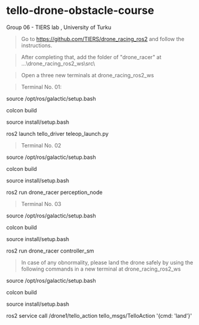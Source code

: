 # tello-drone-obstacle-course
Group 06 - TIERS lab , University of Turku



> Go to https://github.com/TIERS/drone_racing_ros2 and follow the instructions. 

> After completing that, add the folder of "drone_racer" at ...\drone_racing_ros2_ws\src\

> Open a three new terminals at drone_racing_ros2_ws

>  Terminal No. 01:

source /opt/ros/galactic/setup.bash

colcon build

source install/setup.bash

ros2 launch tello_driver teleop_launch.py



>  Terminal No. 02 

source /opt/ros/galactic/setup.bash

colcon build

source install/setup.bash

ros2 run drone_racer perception_node



>  Terminal No. 03

source /opt/ros/galactic/setup.bash

colcon build

source install/setup.bash

ros2 run drone_racer controller_sm




> In case of any obnormality, please land the drone safely by using the following commands in a new terminal at drone_racing_ros2_ws


source /opt/ros/galactic/setup.bash

colcon build

source install/setup.bash

ros2 service call /drone1/tello_action tello_msgs/TelloAction '{cmd: 'land'}'

